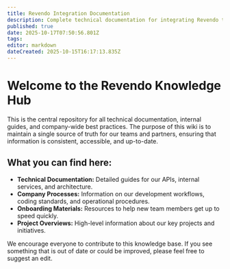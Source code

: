 ```yaml
---
title: Revendo Integration Documentation
description: Complete technical documentation for integrating Revendo trade-in system into partner e-commerce platforms
published: true
date: 2025-10-17T07:50:56.801Z
tags: 
editor: markdown
dateCreated: 2025-10-15T16:17:13.835Z
---
```


# Welcome to the Revendo Knowledge Hub

This is the central repository for all technical documentation, internal guides, and company-wide best practices. The purpose of this wiki is to maintain a single source of truth for our teams and partners, ensuring that information is consistent, accessible, and up-to-date.

## What you can find here:

*   **Technical Documentation:** Detailed guides for our APIs, internal services, and architecture.
*   **Company Processes:** Information on our development workflows, coding standards, and operational procedures.
*   **Onboarding Materials:** Resources to help new team members get up to speed quickly.
*   **Project Overviews:** High-level information about our key projects and initiatives.

We encourage everyone to contribute to this knowledge base. If you see something that is out of date or could be improved, please feel free to suggest an edit.
